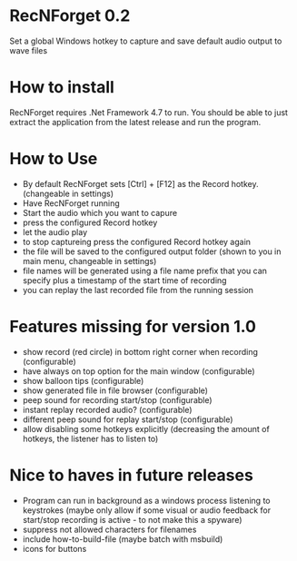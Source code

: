 # RecNForget 0.2
Set a global Windows hotkey to capture and save default audio output to wave files

# How to install
RecNForget requires .Net Framework 4.7 to run.
You should be able to just extract the application from the latest release and run the program.

# How to Use
- By default RecNForget sets [Ctrl] + [F12] as the Record hotkey. (changeable in settings)
- Have RecNForget running
- Start the audio which you want to capure
- press the configured Record hotkey
- let the audio play
- to stop captureing press the configured Record hotkey again
- the file will be saved to the configured output folder (shown to you in main menu, changeable in settings)
- file names will be generated using a file name prefix that you can specify plus a timestamp of the start time of recording
- you can replay the last recorded file from the running session

# Features missing for version 1.0
- show record (red circle) in bottom right corner when recording (configurable)
- have always on top option for the main window (configurable)
- show balloon tips (configurable)
- show generated file in file browser (configurable)
- peep sound for recording start/stop (configurable)
- instant replay recorded audio? (configurable)
- different peep sound for replay start/stop (configurable)
- allow disabling some hotkeys explicitly (decreasing the amount of hotkeys, the listener has to listen to)

# Nice to haves in future releases
- Program can run in background as a windows process listening to keystrokes
(maybe only allow if some visual or audio feedback for start/stop recording is active - to not make this a spyware)
- suppress not allowed characters for filenames
- include how-to-build-file (maybe batch with msbuild)
- icons for buttons
